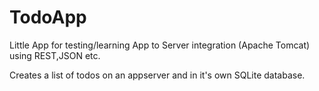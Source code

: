 # TodoApp

Little App for testing/learning App to Server integration (Apache Tomcat) using REST,JSON etc.

Creates a list of todos on an appserver and in it's own SQLite database.
